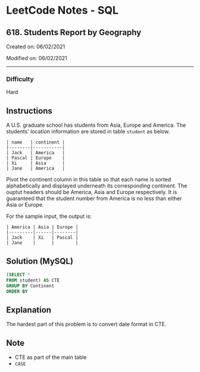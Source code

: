 # LeetCode Notes - SQL

## 618. Students Report by Geography

Created on: 06/02/2021

Modified on: 06/02/2021

---

### Difficulty

Hard

## Instructions

A U.S. graduate school has students from Asia, Europe and America. The students' location information are stored in table `student` as below.

```
| name   | continent |
|--------|-----------|
| Jack   | America   |
| Pascal | Europe    |
| Xi     | Asia      |
| Jane   | America   |
```

Pivot the continent column in this table so that each name is sorted alphabetically and displayed underneath its corresponding continent. The ouptut headers should be America, Asia and Europe respectively. It is guaranteed that the student number from America is no less than either Asia or Europe.

For the sample input, the output is:

```
| America | Asia | Europe |
|---------|------|--------|
| Jack    | Xi   | Pascal |
| Jane    |      |        |
```

## Solution (MySQL)

``` sql
(SELECT *
FROM student) AS CTE
GROUP BY Continent
ORDER BY 

```

## Explanation

The hardest part of this problem is to convert date format in CTE.

## Note

- CTE as part of the main table
- `CASE`